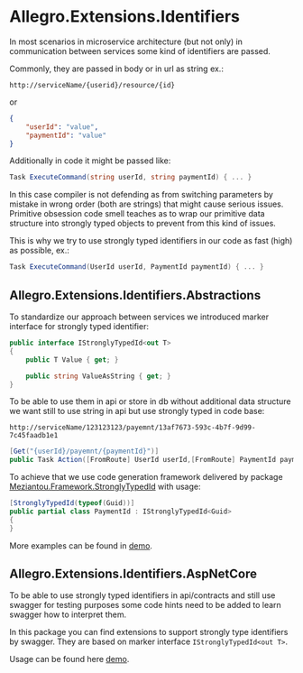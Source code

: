 # Allegro.Extensions.Identifiers

In most scenarios in microservice architecture (but not only) in communication between services some kind of identifiers are passed.

Commonly, they are passed in body or in url as string ex.:

`http://serviceName/{userid}/resource/{id}`

or

```json
{
    "userId": "value",
    "paymentId": "value"
}
```

Additionally in code it might be passed like:

```c#
Task ExecuteCommand(string userId, string paymentId) { ... }
```

In this case compiler is not defending as from switching parameters by mistake in wrong order (both are strings) that might cause serious issues.
Primitive obsession code smell teaches as to wrap our primitive data structure into strongly typed objects to prevent from this kind of issues.

This is why we try to use strongly typed identifiers in our code as fast (high) as possible, ex.:

```c#
Task ExecuteCommand(UserId userId, PaymentId paymentId) { ... }
```


## Allegro.Extensions.Identifiers.Abstractions

To standardize our approach between services we introduced marker interface for strongly typed identifier:

```c#
public interface IStronglyTypedId<out T>
{
    public T Value { get; }

    public string ValueAsString { get; }
}
```

To be able to use them in api or store in db without additional data structure we want still to use string in api but use strongly typed in code base:

`http://serviceName/123123123/payemnt/13af7673-593c-4b7f-9d99-7c45faadb1e1`

```c#
[Get("{userId}/payemnt/{paymentId}")]
public Task Action([FromRoute] UserId userId,[FromRoute] PaymentId paymentId) { ... }
```

To achieve that we use code generation framework delivered by package [Meziantou.Framework.StronglyTypedId](https://github.com/meziantou/Meziantou.Framework/tree/main/src/Meziantou.Framework.StronglyTypedId#readme) with usage:

```c#
[StronglyTypedId(typeof(Guid))]
public partial class PaymentId : IStronglyTypedId<Guid>
{
}
```

More examples can be found in [demo](Allegro.Extensions.Identifiers.Demo).


## Allegro.Extensions.Identifiers.AspNetCore

To be able to use strongly typed identifiers in api/contracts and still use swagger for testing purposes some code hints need to be added to learn swagger how to interpret them.

In this package you can find extensions to support strongly type identifiers by swagger. They are based on marker interface `IStronglyTypedId<out T>`.

Usage can be found here [demo](Allegro.Extensions.Identifiers.Demo/Startup.cs).